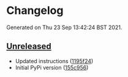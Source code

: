 # Changelog

Generated on Thu 23 Sep 13:42:24 BST 2021.

## [Unreleased](https://github.com/RaymondKirk/uol_auto_vpn.git)

- Updated instructions ([1195f24](https://github.com/RaymondKirk/uol_auto_vpn.git/commit/1195f2444960a1e155e2138328ff498d81a246c4))
- Initial PyPi version ([155c956](https://github.com/RaymondKirk/uol_auto_vpn.git/commit/155c9562bb82a2f04e9959dda780efcc7145974f))
